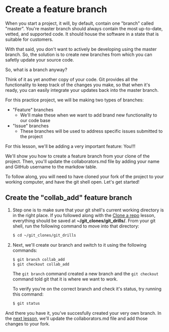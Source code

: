 # Create a feature branch
When you start a project, it will, by default, contain one "branch" called "master". You're master branch should always contain the most up-to-date, vetted, and supported code. It should house the software in a state that is suitable for customers.

With that said, you don't want to actively be developing using the master branch. So, the solution is to create new branches from which you can safetly update your source code. 

So, what is a branch anyway?

Think of it as yet another copy of your code. Git provides all the functionality to keep track of the changes you make, so that when it's ready, you can easily integrate your updates back into the master branch.

For this practice project, we will be making two types of branches:
- "Feature" branches
    - We'll make these when we want to add brand new functionality to our code base
- "Issue" branches
    - These branches will be used to address specific issues submitted to the project

For this lesson, we'll be adding a very important feature: You!!!

We'll show you how to create a feature branch from your clone of the project. Then, you'll update the collaborators.md file by adding your name and GitHub username to the markdow table.

To follow along, you will need to have cloned your fork of the project to your working computer, and have the git shell open. Let's get started!

## Create the "collab_add" feature branch
1. Step one is to make sure that your git shell's current working directory is in the right place. If you followed along with the [Clone a repo](6-clone-a-repo.md) lesson, everything should be saved at **~/git_clones/git_drills/**. From your git shell, run the following command to move into that directory:

    ```bash
    $ cd ~/git_clones/git_drills
    ```
2. Next, we'll create our branch and switch to it using the following commands:

    ```bash
    $ git branch collab_add
    $ git checkout collab_add
    ```

    The ```git branch``` command created a new branch and the ```git checkout``` command told git that it is where we want to work.

    To verify you're on the correct branch and check it's status, try running this command:

    ```bash
    $ git status
    ```

And there you have it, you've succesfully created your very own branch. In the [next lesson](8-make-changes.md), we'll update the collaborators.md file and add those changes to your fork.
